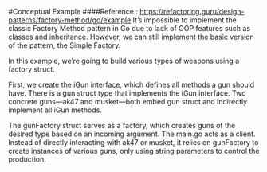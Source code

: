 #Conceptual Example
####Reference : https://refactoring.guru/design-patterns/factory-method/go/example 
It’s impossible to implement the classic Factory Method pattern in Go due to lack of OOP features such as classes and inheritance. However, we can still implement the basic version of the pattern, the Simple Factory.

In this example, we’re going to build various types of weapons using a factory struct.

First, we create the iGun interface, which defines all methods a gun should have. There is a gun struct type that implements the iGun interface. Two concrete guns—ak47 and musket—both embed gun struct and indirectly implement all iGun methods.

The gunFactory struct serves as a factory, which creates guns of the desired type based on an incoming argument. The main.go acts as a client. Instead of directly interacting with ak47 or musket, it relies on gunFactory to create instances of various guns, only using string parameters to control the production.